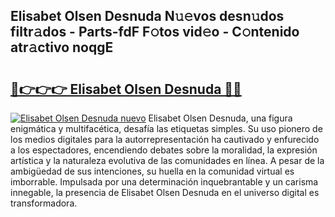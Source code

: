 ## Elisabet Olsen Desnuda N𝚞𝚎vos desn𝚞dos filtr𝚊dos - Parts-fdF F𝚘tos vid𝚎o - C𝚘ntenido atr𝚊ctivo noqgE

# <h2><a href="http://mb6rey.tromn.icu/?c=Elisabet+Olsen+Desnuda">🔗👉👉👉 Elisabet Olsen Desnuda 🔗🔗</a></h2>

[![Elisabet Olsen Desnuda nuevo](https://i.imgur.com/pEAQMta.gif)](http://mb6rey.tromn.icu/?c=Elisabet+Olsen+Desnuda)
Elisabet Olsen Desnuda, una figura enigmática y multifacética, desafía las etiquetas simples. Su uso pionero de los medios digitales para la autorrepresentación ha cautivado y enfurecido a los espectadores, encendiendo debates sobre la moralidad, la expresión artística y la naturaleza evolutiva de las comunidades en línea. A pesar de la ambigüedad de sus intenciones, su huella en la comunidad virtual es imborrable. Impulsada por una determinación inquebrantable y un carisma innegable, la presencia de Elisabet Olsen Desnuda en el universo digital es transformadora.
